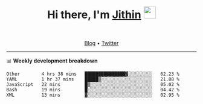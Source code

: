 <h1 align="center">Hi there, I'm <a href="https://jithset.github.io/" target="_blank">Jithin</a> <img
src="https://github.com/blackcater/blackcater/raw/main/images/Hi.gif" height="32" /></h1>

<br />

<p align="center">
  <a href="https://jithset.github.io">Blog</a> •
  <a href="https://twitter.com/jithset">Twitter</a>
</p>

---

📊 **Weekly development breakdown**

<!--START_SECTION:waka-->

```text
Other        4 hrs 38 mins   ███████████████▓░░░░░░░░░   62.23 %
YAML         1 hr 37 mins    █████▒░░░░░░░░░░░░░░░░░░░   21.88 %
JavaScript   22 mins         █▒░░░░░░░░░░░░░░░░░░░░░░░   05.02 %
Bash         19 mins         █░░░░░░░░░░░░░░░░░░░░░░░░   04.42 %
XML          13 mins         ▓░░░░░░░░░░░░░░░░░░░░░░░░   02.95 %
```

<!--END_SECTION:waka-->

